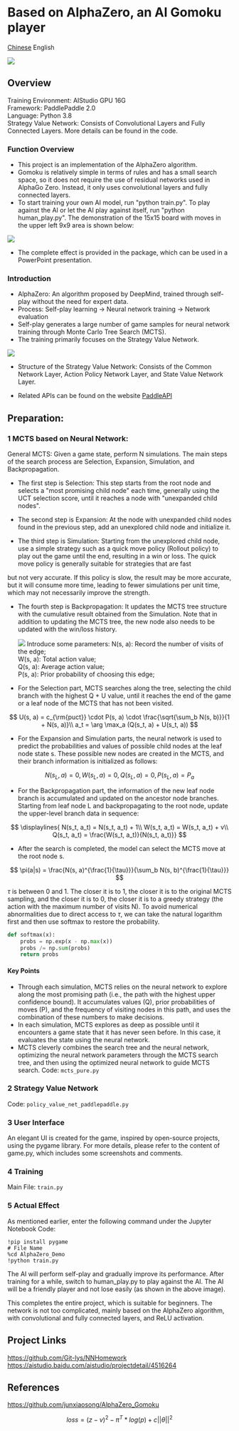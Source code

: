 # Based on AlphaZero, an AI Gomoku player
[Chinese](readme.md) English


![](https://pic4.zhimg.com/80/v2-1320f6469f11f9d5b72cc9f8fb65ec6b_720w.webp)

## Overview

Training Environment: AIStudio GPU 16G  
Framework: PaddlePaddle 2.0  
Language: Python 3.8  
Strategy Value Network: Consists of Convolutional Layers and Fully Connected Layers. More details can be found in the code.

### Function Overview

* This project is an implementation of the AlphaZero algorithm.
* Gomoku is relatively simple in terms of rules and has a small search space, so it does not require the use of residual networks used in AlphaGo Zero. Instead, it only uses convolutional layers and fully connected layers.
* To start training your own AI model, run "python train.py". To play against the AI or let the AI play against itself, run "python human_play.py". The demonstration of the 15x15 board with moves in the upper left 9x9 area is shown below:

![](https://ai-studio-static-online.cdn.bcebos.com/92e8a5e8b9824133ba63e27cb761ed4ee5a2d11766b34e6c89dd82b57b1770d2)

* The complete effect is provided in the package, which can be used in a PowerPoint presentation.

### Introduction

* AlphaZero: An algorithm proposed by DeepMind, trained through self-play without the need for expert data.
* Process: Self-play learning -> Neural network training -> Network evaluation
* Self-play generates a large number of game samples for neural network training through Monte Carlo Tree Search (MCTS).
* The training primarily focuses on the Strategy Value Network.

![](http://5b0988e595225.cdn.sohucs.com/images/20171024/9e3bb5aca2634e7f8f19dae40bb0a101)

* Structure of the Strategy Value Network: Consists of the Common Network Layer, Action Policy Network Layer, and State Value Network Layer.

* Related APIs can be found on the website [PaddleAPI](https://www.paddlepaddle.org.cn/documentation/docs/zh/api/index_cn.html#:~:text=API%20%E6%96%87%E6%A1%A3%20%E6%AC%A2%E8%BF%8E%E4%BD%BF%E7%94%A8%E9%A3%9E%E6%A1%A8%E6%A1%86%E6%9E%B6,%28PaddlePaddle%29%2C%20PaddlePaddle%20%E6%98%AF%E4%B8%80%E4%B8%AA%E6%98%93%E7%94%A8%E3%80%81%E9%AB%98%E6%95%88%E3%80%81%E7%81%B5%E6%B4%BB%E3%80%81%E5%8F%AF%E6%89%A9%E5%B1%95%E7%9A%84%E6%B7%B1%E5%BA%A6%E5%AD%A6%E4%B9%A0%E6%A1%86%E6%9E%B6%EF%BC%8C%E8%87%B4%E5%8A%9B%E4%BA%8E%E8%AE%A9%E6%B7%B1%E5%BA%A6%E5%AD%A6%E4%B9%A0%E6%8A%80%E6%9C%AF%E7%9A%84%E5%88%9B%E6%96%B0%E4%B8%8E%E5%BA%94%E7%94%A8%E6%9B%B4%E7%AE%80%E5%8D%95%E3%80%82)  

## Preparation:

  ### 1 MCTS based on Neural Network:

  General MCTS: Given a game state, perform N simulations. The main steps of the search process are Selection, Expansion, Simulation, and Backpropagation.

* The first step is Selection: This step starts from the root node and selects a "most promising child node" each time, generally using the UCT selection score, until it reaches a node with "unexpanded child nodes".

* The second step is Expansion: At the node with unexpanded child nodes found in the previous step, add an unexplored child node and initialize it.

* The third step is Simulation: Starting from the unexplored child node, use a simple strategy such as a quick move policy (Rollout policy) to play out the game until the end, resulting in a win or loss. The quick move policy is generally suitable for strategies that are fast

 but not very accurate. If this policy is slow, the result may be more accurate, but it will consume more time, leading to fewer simulations per unit time, which may not necessarily improve the strength.

* The fourth step is Backpropagation: It updates the MCTS tree structure with the cumulative result obtained from the Simulation. Note that in addition to updating the MCTS tree, the new node also needs to be updated with the win/loss history.

  ![](https://ai-studio-static-online.cdn.bcebos.com/73384055df364b44a49e7e206a9015790be7b3c0aa1942d0a4e57aa617fad087)
  Introduce some parameters:
  N(s, a): Record the number of visits of the edge;  
  W(s, a): Total action value;  
  Q(s, a): Average action value;  
  P(s, a): Prior probability of choosing this edge;  
  
* For the Selection part, MCTS searches along the tree, selecting the child branch with the highest Q + U value, until it reaches the end of the game or a leaf node of the MCTS that has not been visited.

$$
U(s, a) = c_{\rm{puct}} \cdot P(s, a) \cdot \frac{\sqrt{\sum_b N(s, b)}}{1 + N(s, a)}\\
a_t = \arg \max_a (Q(s_t, a) + U(s_t, a))
$$

* For the Expansion and Simulation parts, the neural network is used to predict the probabilities and values of possible child nodes at the leaf node state s. These possible new nodes are created in the MCTS, and their branch information is initialized as follows:

$$
N(s_L, a) = 0, W(s_L, a) = 0, Q(s_L, a) = 0, P(s_L, a) = P_a
$$

* For the Backpropagation part, the information of the new leaf node branch is accumulated and updated on the ancestor node branches. Starting from leaf node L and backpropagating to the root node, update the upper-level branch data in sequence:

$$
\displaylines{
N(s_t, a_t) = N(s_t, a_t) + 1\\
W(s_t, a_t) = W(s_t, a_t) + v\\
Q(s_t, a_t) = \frac{W(s_t, a_t)}{N(s_t, a_t)}}
$$

* After the search is completed, the model can select the MCTS move at the root node s.

$$
\pi(a|s) = \frac{N(s, a)^{\frac{1}{\tau}}}{\sum_b N(s, b)^{\frac{1}{\tau}}}
$$
  

$\tau$ is between 0 and 1. The closer it is to 1, the closer it is to the original MCTS sampling, and the closer it is to 0, the closer it is to a greedy strategy (the action with the maximum number of visits N). To avoid numerical abnormalities due to direct access to $\tau$, we can take the natural logarithm first and then use softmax to restore the probability.

```python
def softmax(x):
    probs = np.exp(x - np.max(x))
    probs /= np.sum(probs)
    return probs
```

#### Key Points

* Through each simulation, MCTS relies on the neural network to explore along the most promising path (i.e., the path with the highest upper confidence bound). It accumulates values (Q), prior probabilities of moves (P), and the frequency of visiting nodes in this path, and uses the combination of these numbers to make decisions.
* In each simulation, MCTS explores as deep as possible until it encounters a game state that it has never seen before. In this case, it evaluates the state using the neural network.
* MCTS cleverly combines the search tree and the neural network, optimizing the neural network parameters through the MCTS search tree, and then using the optimized neural network to guide MCTS search.
Code: `mcts_pure.py`

### 2 Strategy Value Network
Code: `policy_value_net_paddlepaddle.py`

### 3 User Interface
An elegant UI is created for the game, inspired by open-source projects, using the pygame library.
For more details, please refer to the content of game.py, which includes some screenshots and comments.

### 4 Training

Main File: `train.py`

### 5 Actual Effect

As mentioned earlier, enter the following command under the Jupyter Notebook Code:

```shell
!pip install pygame
# File Name
%cd AlphaZero_Demo
!python train.py
```

The AI will perform self-play and gradually improve its performance. After training for a while, switch to human_play.py to play against the AI. The AI will be a friendly player and not lose easily (as shown in the above image).

This completes the entire project, which is suitable for beginners. The network is not too complicated, mainly based on the AlphaZero algorithm, with convolutional and fully connected layers, and ReLU activation.

## Project Links

<https://github.com/Git-lys/NNHomework>  
<https://aistudio.baidu.com/aistudio/projectdetail/4516264>

## References

<https://github.com/junxiaosong/AlphaZero_Gomoku>


$$
loss=(z-v)^2-\pi^T*log(p)+c||\theta||^2
$$

